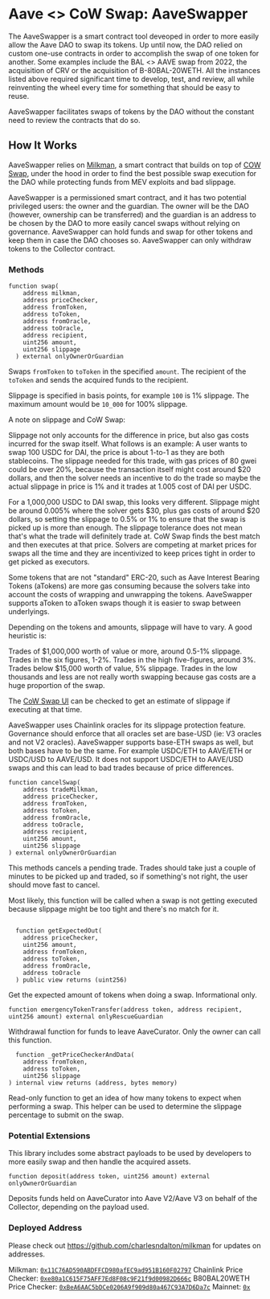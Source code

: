 # Aave <> CoW Swap: AaveSwapper

The AaveSwapper is a smart contract tool deveoped in order to more easily allow the Aave DAO to swap its tokens.
Up until now, the DAO relied on custom one-use contracts in order to accomplish the swap of one token for another.
Some examples include the BAL <> AAVE swap from 2022, the acquisition of CRV or the acquisition of B-80BAL-20WETH.
All the instances listed above required significant time to develop, test, and review, all while reinventing the
wheel every time for something that should be easy to reuse.

AaveSwapper facilitates swaps of tokens by the DAO without the constant need to review the contracts that do so.

## How It Works

AaveSwapper relies on [Milkman](https://github.com/charlesndalton/milkman), a smart contract that builds on top of
[COW Swap](https://swap.cow.fi/#/faq/protocol), under the hood in order to find the best possible swap execution for
the DAO while protecting funds from MEV exploits and bad slippage.

AaveSwapper is a permissioned smart contract, and it has two potential privileged users: the owner and the guardian.
The owner will be the DAO (however, ownership can be transferred) and the guardian is an address to be chosen by the
DAO to more easily cancel swaps without relying on governance. AaveSwapper can hold funds and swap for other tokens
and keep them in case the DAO chooses so. AaveSwapper can only withdraw tokens to the Collector contract.

### Methods

```
function swap(
    address milkman,
    address priceChecker,
    address fromToken,
    address toToken,
    address fromOracle,
    address toOracle,
    address recipient,
    uint256 amount,
    uint256 slippage
  ) external onlyOwnerOrGuardian
```

Swaps `fromToken` to `toToken` in the specified `amount`. The recipient of the `toToken` and sends the acquired funds to the recipient.

Slippage is specified in basis points, for example `100` is 1% slippage. The maximum amount would be `10_000` for 100% slippage.

A note on slippage and CoW Swap:

Slippage not only accounts for the difference in price, but also gas costs incurred for the swap itself. What follows is an example:
A user wants to swap 100 USDC for DAI, the price is about 1-to-1 as they are both stablecoins. The slippage needed for this trade, with
gas prices of 80 gwei could be over 20%, because the transaction itself might cost around $20 dollars, and then the solver needs an incentive
to do the trade so maybe the actual slippage in price is 1% and it trades at 1.005 cost of DAI per USDC.

For a 1,000,000 USDC to DAI swap, this looks very different. Slippage might be around 0.005% where the solver gets $30, plus gas costs of
around $20 dollars, so setting the slippage to 0.5% or 1% to ensure that the swap is picked up is more than enough. The slippage tolerance
does not mean that's what the trade will definitely trade at. CoW Swap finds the best match and then executes at that price. Solvers are
competing at market prices for swaps all the time and they are incentivized to keep prices tight in order to get picked as executors.

Some tokens that are not "standard" ERC-20, such as Aave Interest Bearing Tokens (aTokens) are more gas consuming because the solvers
take into account the costs of wrapping and unwrapping the tokens. AaveSwapper supports aToken to aToken swaps though it is easier to
swap between underlyings.

Depending on the tokens and amounts, slippage will have to vary. A good heuristic is:

Trades of $1,000,000 worth of value or more, around 0.5-1% slippage.
Trades in the six figures, 1-2%.
Trades in the high five-figures, around 3%.
Trades below $15,000 worth of value, 5% slippage.
Trades in the low thousands and less are not really worth swapping because gas costs are a huge proportion of the swap.

The [CoW Swap UI](https://swap.cow.fi/#/1/swap/WETH) can be checked to get an estimate of slippage if executing at that time.

AaveSwapper uses Chainlink oracles for its slippage protection feature. Governance should enforce that all oracles set are
base-USD (ie: V3 oracles and not V2 oracles). AaveSwapper supports base-ETH swaps as well, but both bases have to be the same.
For example USDC/ETH to AAVE/ETH or USDC/USD to AAVE/USD. It does not support USDC/ETH to AAVE/USD swaps and this can lead to
bad trades because of price differences.

```
function cancelSwap(
    address tradeMilkman,
    address priceChecker,
    address fromToken,
    address toToken,
    address fromOracle,
    address toOracle,
    address recipient,
    uint256 amount,
    uint256 slippage
) external onlyOwnerOrGuardian
```

This methods cancels a pending trade. Trades should take just a couple of minutes to be picked up and traded, so if something's not right, the user
should move fast to cancel.

Most likely, this function will be called when a swap is not getting executed because slippage might be too tight and there's no match for it.

```

  function getExpectedOut(
    address priceChecker,
    uint256 amount,
    address fromToken,
    address toToken,
    address fromOracle,
    address toOracle
  ) public view returns (uint256)
```

Get the expected amount of tokens when doing a swap. Informational only.

`function emergencyTokenTransfer(address token, address recipient, uint256 amount) external onlyRescueGuardian`

Withdrawal function for funds to leave AaveCurator. Only the owner can call this function.

```
  function _getPriceCheckerAndData(
    address fromToken,
    address toToken,
    uint256 slippage
) internal view returns (address, bytes memory)
```

Read-only function to get an idea of how many tokens to expect when performing a swap. This helper can be used
to determine the slippage percentage to submit on the swap.

### Potential Extensions

This library includes some abstract payloads to be used by developers to more easily swap and then handle the acquired assets.

`function deposit(address token, uint256 amount) external onlyOwnerOrGuardian`

Deposits funds held on AaveCurator into Aave V2/Aave V3 on behalf of the Collector, depending on the payload used.

### Deployed Address

Please check out https://github.com/charlesndalton/milkman for updates on addresses.

Milkman: [`0x11C76AD590ABDFFCD980afEC9ad951B160F02797`](https://etherscan.io/address/0x11C76AD590ABDFFCD980afEC9ad951B160F02797)
Chainlink Price Checker: [`0xe80a1C615F75AFF7Ed8F08c9F21f9d00982D666c`](https://etherscan.io/address/0xe80a1C615F75AFF7Ed8F08c9F21f9d00982D666c)
B80BAL20WETH Price Checker: [`0xBeA6AAC5bDCe0206A9f909d80a467C93A7D6Da7c`](https://etherscan.io/address/0xBeA6AAC5bDCe0206A9f909d80a467C93A7D6Da7c)
Mainnet: [`0x`]()
